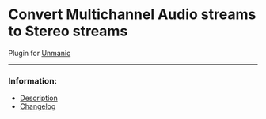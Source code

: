 # Convert Multichannel Audio streams to Stereo streams
Plugin for [Unmanic](https://github.com/Unmanic)

---

### Information:

- [Description](description.md)
- [Changelog](changelog.md)
